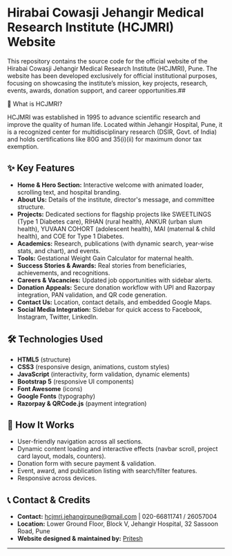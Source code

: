 # Hirabai Cowasji Jehangir Medical Research Institute (HCJMRI) Website

This repository contains the source code for the official website of the Hirabai Cowasji Jehangir Medical Research Institute (HCJMRI), Pune. The website has been developed exclusively for official institutional purposes, focusing on showcasing the institute’s mission, key projects, research, events, awards, donation support, and career opportunities.## 

🌟 What is HCJMRI?

HCJMRI was established in 1995 to advance scientific research and improve the quality of human life. Located within Jehangir Hospital, Pune, it is a recognized center for multidisciplinary research (DSIR, Govt. of India) and holds certifications like 80G and 35(i)(ii) for maximum donor tax exemption.

## ✨ Key Features

- **Home & Hero Section:** Interactive welcome with animated loader, scrolling text, and hospital branding.
- **About Us:** Details of the institute, director's message, and committee structure.
- **Projects:** Dedicated sections for flagship projects like SWEETLINGS (Type 1 Diabetes care), RIHAN (rural health), ANKUR (urban slum health), YUVAAN COHORT (adolescent health), MAI (maternal & child health), and COE for Type 1 Diabetes.
- **Academics:** Research, publications (with dynamic search, year-wise stats, and chart), and events.
- **Tools:** Gestational Weight Gain Calculator for maternal health.
- **Success Stories & Awards:** Real stories from beneficiaries, achievements, and recognitions.
- **Careers & Vacancies:** Updated job opportunities with sidebar alerts.
- **Donation Appeals:** Secure donation workflow with UPI and Razorpay integration, PAN validation, and QR code generation.
- **Contact Us:** Location, contact details, and embedded Google Maps.
- **Social Media Integration:** Sidebar for quick access to Facebook, Instagram, Twitter, LinkedIn.

## 🛠️ Technologies Used

- **HTML5** (structure)
- **CSS3** (responsive design, animations, custom styles)
- **JavaScript** (interactivity, form validation, dynamic elements)
- **Bootstrap 5** (responsive UI components)
- **Font Awesome** (icons)
- **Google Fonts** (typography)
- **Razorpay & QRCode.js** (payment integration)

## 🎯 How It Works

- User-friendly navigation across all sections.
- Dynamic content loading and interactive effects (navbar scroll, project card layout, modals, counters).
- Donation form with secure payment & validation.
- Event, award, and publication listing with search/filter features.
- Responsive across devices.

## 📞 Contact & Credits

- **Contact:** hcjmri.jehangirpune@gmail.com | 020-66811741 / 26057004
- **Location:** Lower Ground Floor, Block V, Jehangir Hospital, 32 Sassoon Road, Pune
- **Website designed & maintained by:** [Pritesh](https://github.com/priteshc-dev)

-------




